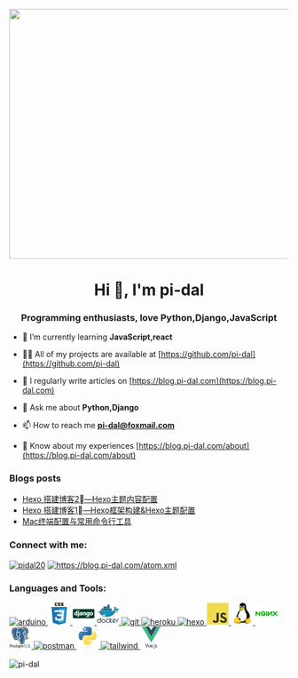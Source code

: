 <img src="https://camo.githubusercontent.com/2309797487e5e969659a3b545c96151807b04120a9cc2985f632ec94ba00c9f3/68747470733a2f2f6d656469612e67697068792e636f6d2f6d656469612f53576f536b4e36447854737a71494b4571762f67697068792e676966" width="800" height="450" align="center"></img>
<h1 align="center">Hi 👋, I'm pi-dal</h1>
<h3 align="center">Programming enthusiasts, love Python,Django,JavaScript</h3>

- 🌱 I’m currently learning **JavaScript,react**

- 👨‍💻 All of my projects are available at [https://github.com/pi-dal](https://github.com/pi-dal)

- 📝 I regularly write articles on [https://blog.pi-dal.com](https://blog.pi-dal.com)

- 💬 Ask me about **Python,Django**

- 📫 How to reach me **pi-dal@foxmail.com**

- 📄 Know about my experiences [https://blog.pi-dal.com/about](https://blog.pi-dal.com/about)

### Blogs posts
<!-- BLOG-POST-LIST:START -->
- [Hexo 搭建博客2⃣️—Hexo主题内容配置](https://blog.pi-dal.com/2020/11/14/Hexo-2/)
- [Hexo 搭建博客1⃣️—Hexo框架构建&Hexo主题配置](https://blog.pi-dal.com/2020/06/27/Hexo-1/)
- [Mac终端配置与常用命令行工具](https://blog.pi-dal.com/2020/06/06/Mac-Terminal/)
<!-- BLOG-POST-LIST:END -->

<h3 align="left">Connect with me:</h3>
<p align="left">
<a href="https://twitter.com/pidal20" target="blank"><img align="center" src="https://cdn.jsdelivr.net/npm/simple-icons@3.0.1/icons/twitter.svg" alt="pidal20" height="30" width="40" /></a>
<a href="/https://blog.pi-dal.com/atom.xml" target="blank"><img align="center" src="https://cdn.jsdelivr.net/npm/simple-icons@3.0.1/icons/rss.svg" alt="https://blog.pi-dal.com/atom.xml" height="30" width="40" /></a>
</p>

<h3 align="left">Languages and Tools:</h3>
<p align="left"> <p align="left"> <a href="https://www.arduino.cc/" target="_blank"> <img src="https://cdn.worldvectorlogo.com/logos/arduino-1.svg" alt="arduino" width="40" height="40"/> </a> <a href="https://www.w3schools.com/css/" target="_blank"> <img src="https://raw.githubusercontent.com/devicons/devicon/master/icons/css3/css3-original-wordmark.svg" alt="css3" width="40" height="40"/> </a> <a href="https://www.djangoproject.com/" target="_blank"> <img src="https://raw.githubusercontent.com/devicons/devicon/master/icons/django/django-original.svg" alt="django" width="40" height="40"/> </a> <a href="https://www.docker.com/" target="_blank"> <img src="https://raw.githubusercontent.com/devicons/devicon/master/icons/docker/docker-original-wordmark.svg" alt="docker" width="40" height="40"/> </a> <a href="https://git-scm.com/" target="_blank"> <img src="https://www.vectorlogo.zone/logos/git-scm/git-scm-icon.svg" alt="git" width="40" height="40"/> </a> <a href="https://heroku.com" target="_blank"> <img src="https://www.vectorlogo.zone/logos/heroku/heroku-icon.svg" alt="heroku" width="40" height="40"/> </a> <a href="hexo.io/" target="_blank"> <img src="https://www.vectorlogo.zone/logos/hexoio/hexoio-icon.svg" alt="hexo" width="40" height="40"/> </a> <a href="https://developer.mozilla.org/en-US/docs/Web/JavaScript" target="_blank"> <img src="https://raw.githubusercontent.com/devicons/devicon/master/icons/javascript/javascript-original.svg" alt="javascript" width="40" height="40"/> </a> <a href="https://www.linux.org/" target="_blank"> <img src="https://raw.githubusercontent.com/devicons/devicon/master/icons/linux/linux-original.svg" alt="linux" width="40" height="40"/> </a> <a href="https://www.nginx.com" target="_blank"> <img src="https://raw.githubusercontent.com/devicons/devicon/master/icons/nginx/nginx-original.svg" alt="nginx" width="40" height="40"/> </a> <a href="https://www.postgresql.org" target="_blank"> <img src="https://raw.githubusercontent.com/devicons/devicon/master/icons/postgresql/postgresql-original-wordmark.svg" alt="postgresql" width="40" height="40"/> </a> <a href="https://postman.com" target="_blank"> <img src="https://www.vectorlogo.zone/logos/getpostman/getpostman-icon.svg" alt="postman" width="40" height="40"/> </a> <a href="https://www.python.org" target="_blank"> <img src="https://raw.githubusercontent.com/devicons/devicon/master/icons/python/python-original.svg" alt="python" width="40" height="40"/> </a> <a href="https://tailwindcss.com/" target="_blank"> <img src="https://www.vectorlogo.zone/logos/tailwindcss/tailwindcss-icon.svg" alt="tailwind" width="40" height="40"/> </a> <a href="https://vuejs.org/" target="_blank"> <img src="https://raw.githubusercontent.com/devicons/devicon/master/icons/vuejs/vuejs-original-wordmark.svg" alt="vuejs" width="40" height="40"/> </a> </p>
<p><img align="center" src="https://github-readme-streak-stats.herokuapp.com/?user=pi-dal&" alt="pi-dal" /></p>
